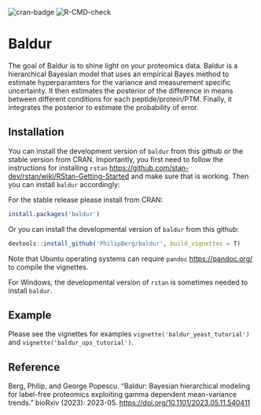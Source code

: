 
<!-- README.md is generated from README.Rmd. Please edit that file -->
<!-- badges: start -->

![cran-badge](http://www.r-pkg.org/badges/version/baldur)
![R-CMD-check](https://github.com/PhilipBerg/baldur/actions/workflows/check-standard.yaml/badge.svg)
<!-- badges: end -->

# Baldur

The goal of Baldur is to shine light on your proteomics data. Baldur is
a hierarchical Bayesian model that uses an empirical Bayes method to
estimate hyperparamters for the variance and measurement specific
uncertainty. It then estimates the posterior of the difference in means
between different conditions for each peptide/protein/PTM. Finally, it
integrates the posterior to estimate the probability of error.

## Installation

You can install the development version of `baldur` from this github or
the stable version from CRAN. Importantly, you first need to follow the
instructions for installing `rstan`
<https://github.com/stan-dev/rstan/wiki/RStan-Getting-Started> and make
sure that is working. Then you can install `baldur` accordingly:

For the stable release please install from CRAN:

``` r
install.packages('baldur')
```

Or you can install the developmental version of `baldur` from this
github:

``` r
devtools::install_github('PhilipBerg/baldur', build_vignettes = T)
```

Note that Ubuntu operating systems can require `pandoc`
<https://pandoc.org/> to compile the vignettes.

For Windows, the developmental version of `rstan` is sometimes needed to
install `baldur`.

## Example

Please see the vignettes for examples
`vignette('baldur_yeast_tutorial')` and
`vignette('baldur_ups_tutorial')`.

## Reference

Berg, Philip, and George Popescu. “Baldur: Bayesian hierarchical
modeling for label-free proteomics exploiting gamma dependent
mean-variance trends.” bioRxiv (2023): 2023-05.
<https://doi.org/10.1101/2023.05.11.540411>
